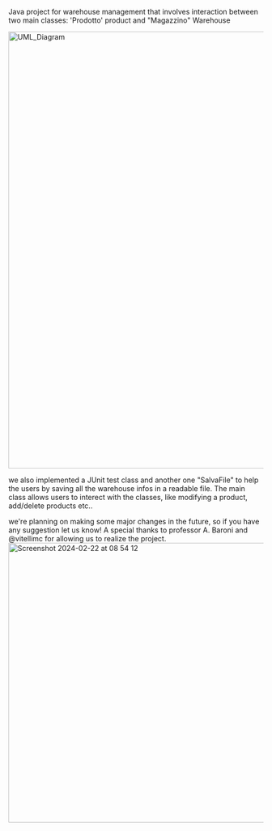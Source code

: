 Java project for warehouse management that involves interaction between two main classes: 'Prodotto' product and "Magazzino" Warehouse 

<img width="864" alt="UML_Diagram" src="https://github.com/Aleavara/magazzino/assets/89666059/5af92e9a-b49f-4159-b45a-eafd444c621d">











we also implemented a JUnit test class and another one "SalvaFile" to help the users by saving all the warehouse infos in a readable file.
The main class allows users to interect with the classes, like modifying a product, add/delete products etc..

we're planning on making some major changes in the future, so if you have any suggestion let us know!
A special thanks to professor A. Baroni and @vitellimc for allowing us to realize the project.
<img width="553" alt="Screenshot 2024-02-22 at 08 54 12" src="https://github.com/Aleavara/magazzino/assets/89666059/ec7b8cae-8d73-4a66-ac6b-91b30ae3a265">


